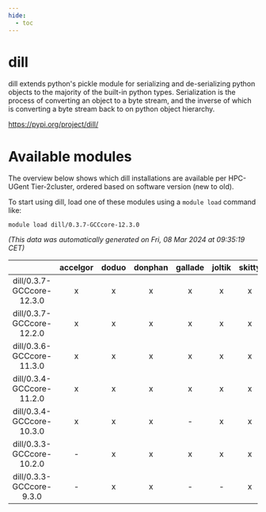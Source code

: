 ```yaml
---
hide:
  - toc
---
```


dill
====


dill extends python's pickle module for serializing and de-serializing python objects to the majority of the built-in python types. Serialization is the process of converting an object to a byte stream, and the inverse of which is converting a byte stream back to on python object hierarchy.

https://pypi.org/project/dill/
# Available modules


The overview below shows which dill installations are available per HPC-UGent Tier-2cluster, ordered based on software version (new to old).

To start using dill, load one of these modules using a `module load` command like:

```shell
module load dill/0.3.7-GCCcore-12.3.0
```

*(This data was automatically generated on Fri, 08 Mar 2024 at 09:35:19 CET)*  

| |accelgor|doduo|donphan|gallade|joltik|skitty|
| :---: | :---: | :---: | :---: | :---: | :---: | :---: |
|dill/0.3.7-GCCcore-12.3.0|x|x|x|x|x|x|
|dill/0.3.7-GCCcore-12.2.0|x|x|x|x|x|x|
|dill/0.3.6-GCCcore-11.3.0|x|x|x|x|x|x|
|dill/0.3.4-GCCcore-11.2.0|x|x|x|x|x|x|
|dill/0.3.4-GCCcore-10.3.0|x|x|x|-|x|x|
|dill/0.3.3-GCCcore-10.2.0|-|x|x|x|x|x|
|dill/0.3.3-GCCcore-9.3.0|-|x|x|-|-|x|
